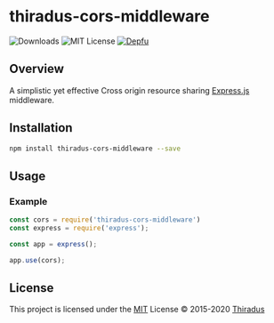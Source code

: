 
# thiradus-cors-middleware
![Downloads](https://img.shields.io/npm/dt/thiradus-cors-middleware?style=flat-square) ![MIT License](https://img.shields.io/github/license/Thiradus/cors-middleware?style=flat-square) [![Depfu](https://badges.depfu.com/badges/20285344da99d629b259c64b9591d1cd/overview.svg)](https://depfu.com/github/Thiradus/cors-middleware?project_id=11307)
## Overview

A simplistic yet effective Cross origin resource sharing [Express.js](https://expressjs.com/) middleware.

## Installation

```Bash
npm install thiradus-cors-middleware --save
```

## Usage

### Example

```JavaScript
const cors = require('thiradus-cors-middleware')
const express = require('express');

const app = express();

app.use(cors);
```

## License

This project is licensed under the [MIT](./LICENSE.md) License &copy; 2015-2020 [Thiradus](https://github.com/Thiradus/)
